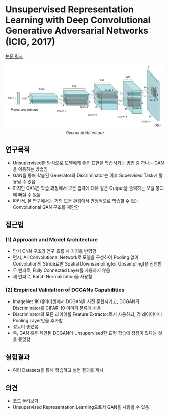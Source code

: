 # Unsupervised Representation Learning with Deep Convolutional Generative Adversarial Networks (ICIG, 2017)

[논문 링크](https://arxiv.org/abs/1511.06434)

<p align="center">
    <img width="600" alt='fig1' src="./img/07_02_01.png?raw=true"></br>
    <em><font size=2>Overall Architecture</font></em>
</p>

## 연구목적
- Unsupervised한 방식으로 모델에게 좋은 표현을 학습시키는 방법 중 하나는 GAN을 이용하는 방법임 
- GAN을 통해 학습된 Generator와 Discriminator는 이후 Supervised Task에 활용될 수 있음 
- 하지만 GAN은 학습 과정에서 모든 입력에 대해 같은 Output을 출력하는 모델 붕괴에 빠질 수 있음 
- 따라서, 본 연구에서는 거의 모든 환경에서 안정적으로 학습할 수 있는 Convolutional GAN 구조를 제안함 

## 접근법
### (1) Approach and Model Architecture 
- 당시 CNN 구조의 연구 흐름 세 가지를 반영함 
- 먼저, All Convolutional Network로 모델을 구성하여 Pooling 없이 Convolution의 Stride로만 Spatial Downsampling(or Upsampling)을 진행함 
- 두 번째로, Fully Connected Layer를 사용하지 않음 
- 세 번째로, Batch Normalization을 사용함 
### (2) Empirical Validation of DCGANs Capabilities 
- ImageNet 1K 데이터셋에서 DCGAN을 사전 훈련시키고, DCGAN의 Discriminator를 CIFAR-10 이미지 분류에 사용 
- Discriminator의 모든 레이어를 Feature Extractor로서 사용하되, 각 레이어마다 Pooling Layer만을 추가함 
- 성능이 좋았음 
- 즉, GAN 혹은 제안된 DCGAN이 Unsupervised한 표현 학습에 장점이 있다는 것을 증명함 

## 실험결과
- 여러 Datasets을 통해 학습하고 실험 결과를 제시 

## 의견
- 코드 돌려보기 
- Unsupervised Representation Learning으로서 GAN을 사용할 수 있음 
